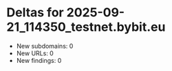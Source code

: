 # Deltas for 2025-09-21_114350_testnet.bybit.eu
- New subdomains: 0
- New URLs: 0
- New findings: 0
